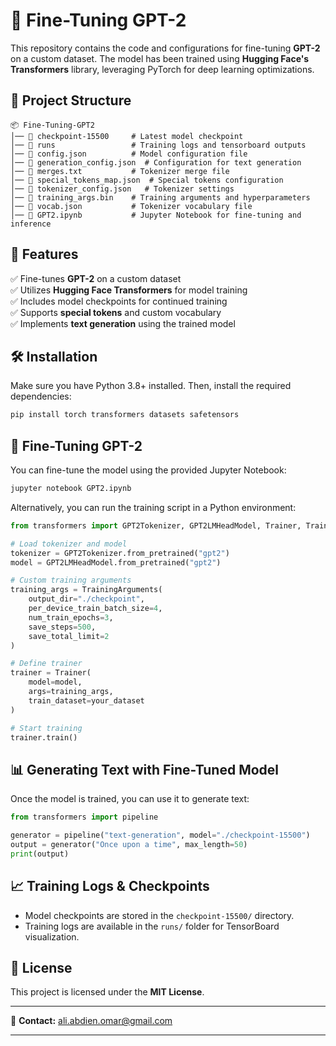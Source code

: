 # 🚀 Fine-Tuning GPT-2

This repository contains the code and configurations for fine-tuning **GPT-2** on a custom dataset. The model has been trained using **Hugging Face's Transformers** library, leveraging PyTorch for deep learning optimizations.

## 📂 Project Structure

```
📦 Fine-Tuning-GPT2
│── 📁 checkpoint-15500     # Latest model checkpoint
│── 📁 runs                 # Training logs and tensorboard outputs
│── 📜 config.json          # Model configuration file
│── 📜 generation_config.json  # Configuration for text generation
│── 📜 merges.txt           # Tokenizer merge file
│── 📜 special_tokens_map.json  # Special tokens configuration
│── 📜 tokenizer_config.json   # Tokenizer settings
│── 📜 training_args.bin    # Training arguments and hyperparameters
│── 📜 vocab.json           # Tokenizer vocabulary file
│── 📜 GPT2.ipynb           # Jupyter Notebook for fine-tuning and inference
```

## 📌 Features

✅ Fine-tunes **GPT-2** on a custom dataset  
✅ Utilizes **Hugging Face Transformers** for model training  
✅ Includes model checkpoints for continued training  
✅ Supports **special tokens** and custom vocabulary  
✅ Implements **text generation** using the trained model  

## 🛠 Installation

Make sure you have Python 3.8+ installed. Then, install the required dependencies:

```bash
pip install torch transformers datasets safetensors
```

## 🚀 Fine-Tuning GPT-2

You can fine-tune the model using the provided Jupyter Notebook:

```bash
jupyter notebook GPT2.ipynb
```

Alternatively, you can run the training script in a Python environment:

```python
from transformers import GPT2Tokenizer, GPT2LMHeadModel, Trainer, TrainingArguments

# Load tokenizer and model
tokenizer = GPT2Tokenizer.from_pretrained("gpt2")
model = GPT2LMHeadModel.from_pretrained("gpt2")

# Custom training arguments
training_args = TrainingArguments(
    output_dir="./checkpoint",
    per_device_train_batch_size=4,
    num_train_epochs=3,
    save_steps=500,
    save_total_limit=2
)

# Define trainer
trainer = Trainer(
    model=model,
    args=training_args,
    train_dataset=your_dataset
)

# Start training
trainer.train()
```

## 📊 Generating Text with Fine-Tuned Model

Once the model is trained, you can use it to generate text:

```python
from transformers import pipeline

generator = pipeline("text-generation", model="./checkpoint-15500")
output = generator("Once upon a time", max_length=50)
print(output)
```

## 📈 Training Logs & Checkpoints

- Model checkpoints are stored in the `checkpoint-15500/` directory.
- Training logs are available in the `runs/` folder for TensorBoard visualization.

## 📄 License

This project is licensed under the **MIT License**.

---

📧 **Contact:** ali.abdien.omar@gmail.com  

---
